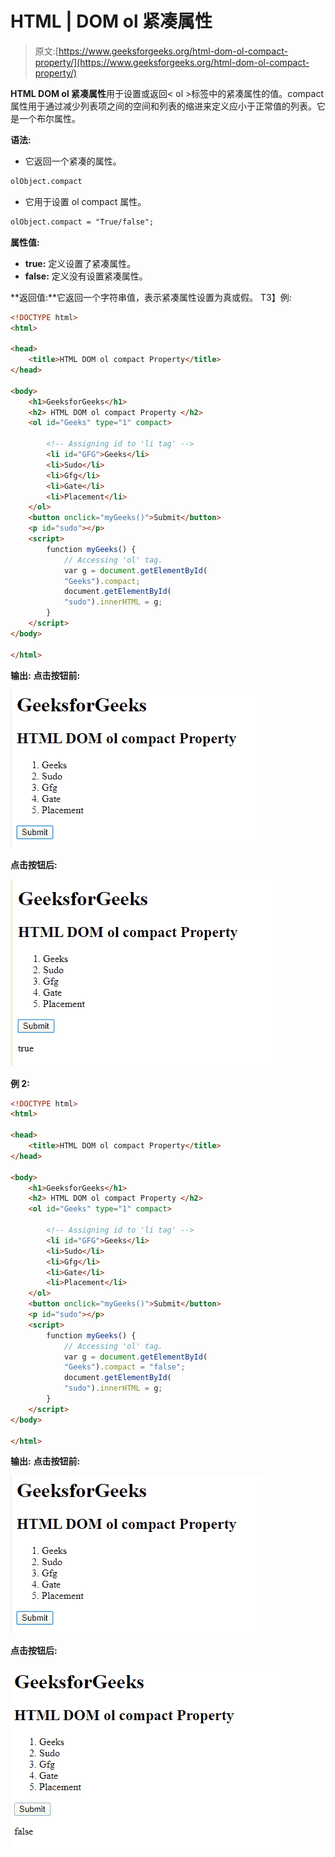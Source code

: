 # HTML | DOM ol 紧凑属性

> 原文:[https://www.geeksforgeeks.org/html-dom-ol-compact-property/](https://www.geeksforgeeks.org/html-dom-ol-compact-property/)

**HTML DOM ol 紧凑属性**用于设置或返回< ol >标签中的紧凑属性的值。compact 属性用于通过减少列表项之间的空间和列表的缩进来定义应小于正常值的列表。它是一个布尔属性。

**语法:**

*   它返回一个紧凑的属性。

```html
olObject.compact
```

*   它用于设置 ol compact 属性。

```html
olObject.compact = "True/false";
```

**属性值:**

*   **true:** 定义设置了紧凑属性。
*   **false:** 定义没有设置紧凑属性。

**返回值:**它返回一个字符串值，表示紧凑属性设置为真或假。
T3】例:

```html
<!DOCTYPE html> 
<html> 

<head> 
    <title>HTML DOM ol compact Property</title> 
</head> 

<body> 
    <h1>GeeksforGeeks</h1> 
    <h2> HTML DOM ol compact Property </h2> 
    <ol id="Geeks" type="1" compact> 

        <!-- Assigning id to 'li tag' -->
        <li id="GFG">Geeks</li> 
        <li>Sudo</li> 
        <li>Gfg</li> 
        <li>Gate</li> 
        <li>Placement</li> 
    </ol> 
    <button onclick="myGeeks()">Submit</button> 
    <p id="sudo"></p> 
    <script> 
        function myGeeks() { 
            // Accessing 'ol' tag. 
            var g = document.getElementById( 
            "Geeks").compact; 
            document.getElementById( 
            "sudo").innerHTML = g; 
        } 
    </script> 
</body> 

</html> 
```

**输出:**
**点击按钮前:**

![](img/b9ad0a0eb84f991be195057fe2c31887.png)

**点击按钮后:**

![](img/c48bf8735558b40184d7ce8e0a8e169f.png)

**例 2:**

```html
<!DOCTYPE html> 
<html> 

<head> 
    <title>HTML DOM ol compact Property</title> 
</head> 

<body> 
    <h1>GeeksforGeeks</h1> 
    <h2> HTML DOM ol compact Property </h2> 
    <ol id="Geeks" type="1" compact> 

        <!-- Assigning id to 'li tag' -->
        <li id="GFG">Geeks</li> 
        <li>Sudo</li> 
        <li>Gfg</li> 
        <li>Gate</li> 
        <li>Placement</li> 
    </ol> 
    <button onclick="myGeeks()">Submit</button> 
    <p id="sudo"></p> 
    <script> 
        function myGeeks() { 
            // Accessing 'ol' tag. 
            var g = document.getElementById( 
            "Geeks").compact = "false"; 
            document.getElementById( 
            "sudo").innerHTML = g; 
        } 
    </script> 
</body> 

</html> 
```

**输出:**
**点击按钮前:**

![](img/b9ad0a0eb84f991be195057fe2c31887.png)

**点击按钮后:**

![](img/350f509d8cb2f54c37800f1b611332a8.png)